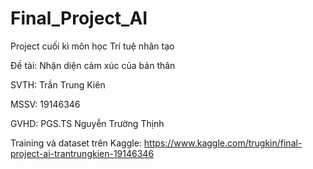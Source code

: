 # Final_Project_AI
Project cuối kì môn học Trí tuệ nhân tạo

Đề tài: Nhận diện cảm xúc của bản thân

SVTH: Trần Trung Kiên

MSSV: 19146346

GVHD: PGS.TS Nguyễn Trường Thịnh

Training và dataset trên Kaggle: https://www.kaggle.com/trugkin/final-project-ai-trantrungkien-19146346
